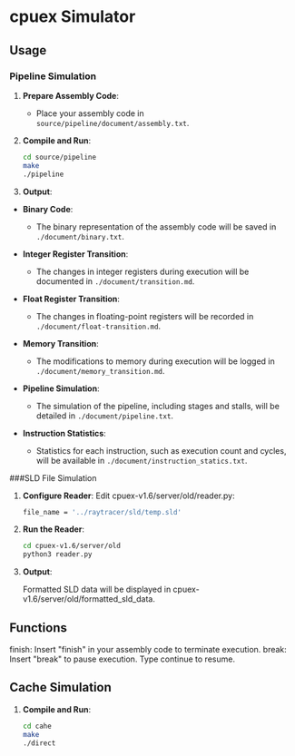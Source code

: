 # cpuex Simulator

## Usage

### Pipeline Simulation

1. **Prepare Assembly Code**:
   - Place your assembly code in `source/pipeline/document/assembly.txt`.

2. **Compile and Run**:
   ```bash
   cd source/pipeline
   make
   ./pipeline

3. **Output**:

- **Binary Code**:
  - The binary representation of the assembly code will be saved in `./document/binary.txt`.

- **Integer Register Transition**:
  - The changes in integer registers during execution will be documented in `./document/transition.md`.

- **Float Register Transition**:
  - The changes in floating-point registers will be recorded in `./document/float-transition.md`.

- **Memory Transition**:
  - The modifications to memory during execution will be logged in `./document/memory_transition.md`.

- **Pipeline Simulation**:
  - The simulation of the pipeline, including stages and stalls, will be detailed in `./document/pipeline.txt`.

- **Instruction Statistics**:
  - Statistics for each instruction, such as execution count and cycles, will be available in `./document/instruction_statics.txt`.



###SLD File Simulation

1. **Configure Reader**:
    Edit cpuex-v1.6/server/old/reader.py:
    ```bash
    file_name = '../raytracer/sld/temp.sld'

2. **Run the Reader**:
    ```bash
    cd cpuex-v1.6/server/old
    python3 reader.py

3. **Output**:

    Formatted SLD data will be displayed in cpuex-v1.6/server/old/formatted_sld_data.

## Functions

finish: Insert "finish" in your assembly code to terminate execution.
break: Insert "break" to pause execution. Type continue to resume.

## Cache Simulation

1. **Compile and Run**:
    ```bash
    cd cahe
    make
    ./direct
